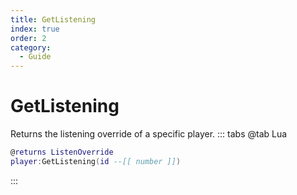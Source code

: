 ```yaml
---
title: GetListening
index: true
order: 2
category:
  - Guide
---
```


# GetListening
Returns the listening override of a specific player.
::: tabs
@tab Lua
```lua
@returns ListenOverride
player:GetListening(id --[[ number ]])
```

:::